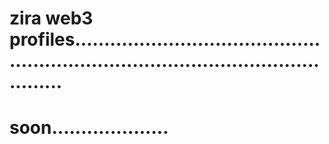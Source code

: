 # zira web3 profiles........................................................................................................
# soon....................
